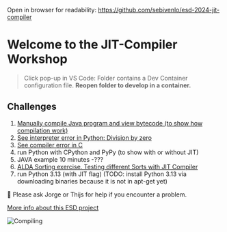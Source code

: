 Open in browser for readability: https://github.com/sebivenlo/esd-2024-jit-compiler

# Welcome to the JIT-Compiler Workshop

> Click pop-up in VS Code: Folder contains a Dev Container configuration file. **Reopen folder to develop in a container.**

## Challenges
1. [Manually compile Java program and view bytecode (to show how compilation work)](/implementation/JAVA/README.md)
2. [See interpreter error in Python: Division by zero](/implementation/Python/exercise_3/README.md)
3. [See compiler error in C](/implementation/C/README.md)
4. run Python with CPython and PyPy (to show with or without JIT)
5. JAVA example 10 minutes -???
6. [ALDA Sorting exercise. Testing different Sorts with JIT Compiler](/implementation/JavaScript/README.md)
7. run Python 3.13 (with JIT flag) (TODO: install Python 3.13 via downloading binaries because it is not in apt-get yet)


:speech_balloon: Please ask Jorge or Thijs for help if you encounter a problem.


[More info about this ESD project](introduction.md)


![Compiling](https://i.giphy.com/media/v1.Y2lkPTc5MGI3NjExZzNveWZhM3JzNXZ5N2Zsb2R5am9rdHoxZmJ4M203MjB6aW1xc3NxYiZlcD12MV9pbnRlcm5hbF9naWZfYnlfaWQmY3Q9Zw/SXxI9NlwvYiY3bRsck/giphy.gif)